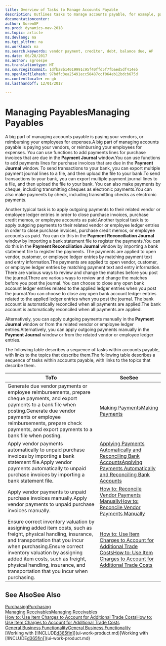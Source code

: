 ```yaml
---
title: Overview of Tasks to Manage Accounts Payable
description: Outlines tasks to manage accounts payable, for example, paying creditors or applying outgoing payments to ledger entries to close invoices or credit memos.
documentationcenter: 
author: SorenGP
ms.prod: dynamics-nav-2018
ms.topic: article
ms.devlang: na
ms.tgt_pltfrm: na
ms.workload: na
ms.search.keywords: vendor payment, creditor, debt, balance due, AP
ms.date: 06/28/2017
ms.author: sgroespe
ms.translationtype: HT
ms.sourcegitcommit: 1dfba8b14019991c95f40ffd5f7fbaed5df414eb
ms.openlocfilehash: 97bdfc3ea25491ecc58487ccf064eb12bdcb675d
ms.contentlocale: en-gb
ms.lasthandoff: 12/01/2017

---
```

# <a name="managing-payables"></a><span data-ttu-id="6ec59-103">Managing Payables</span><span class="sxs-lookup"><span data-stu-id="6ec59-103">Managing Payables</span></span>
<span data-ttu-id="6ec59-104">A big part of managing accounts payable is paying your vendors, or reimbursing your employees for expenses.</span><span class="sxs-lookup"><span data-stu-id="6ec59-104">A big part of managing accounts payable is paying your vendors, or reimbursing your employees for expenses.</span></span> <span data-ttu-id="6ec59-105">You can use functions to add payments lines for purchase invoices that are due in the **Payment Journal** window.</span><span class="sxs-lookup"><span data-stu-id="6ec59-105">You can use functions to add payments lines for purchase invoices that are due in the **Payment Journal** window.</span></span> <span data-ttu-id="6ec59-106">To send transactions to your bank, you can export multiple payment journal lines to a file, and then upload the file to your bank.</span><span class="sxs-lookup"><span data-stu-id="6ec59-106">To send transactions to your bank, you can export multiple payment journal lines to a file, and then upload the file to your bank.</span></span> <span data-ttu-id="6ec59-107">You can also make payments by cheque, including transmitting cheques as electronic payments.</span><span class="sxs-lookup"><span data-stu-id="6ec59-107">You can also make payments by check, including transmitting checks as electronic payments.</span></span>

<span data-ttu-id="6ec59-108">Another typical task is to apply outgoing payments to their related vendor or employee ledger entries in order to close purchase invoices, purchase credit memos, or employee accounts as paid.</span><span class="sxs-lookup"><span data-stu-id="6ec59-108">Another typical task is to apply outgoing payments to their related vendor or employee ledger entries in order to close purchase invoices, purchase credit memos, or employee accounts as paid.</span></span> <span data-ttu-id="6ec59-109">You can do this in the **Payment Reconciliation Journal** window by importing a bank statement file to register the payments.</span><span class="sxs-lookup"><span data-stu-id="6ec59-109">You can do this in the **Payment Reconciliation Journal** window by importing a bank statement file to register the payments.</span></span> <span data-ttu-id="6ec59-110">The payments are applied to open vendor, customer, or employee ledger entries by matching payment text and entry information.</span><span class="sxs-lookup"><span data-stu-id="6ec59-110">The payments are applied to open vendor, customer, or employee ledger entries by matching payment text and entry information.</span></span> <span data-ttu-id="6ec59-111">There are various ways to review and change the matches before you post the journal.</span><span class="sxs-lookup"><span data-stu-id="6ec59-111">There are various ways to review and change the matches before you post the journal.</span></span> <span data-ttu-id="6ec59-112">You can choose to close any open bank account ledger entries related to the applied ledger entries when you post the journal.</span><span class="sxs-lookup"><span data-stu-id="6ec59-112">You can choose to close any open bank account ledger entries related to the applied ledger entries when you post the journal.</span></span> <span data-ttu-id="6ec59-113">The bank account is automatically reconciled when all payments are applied.</span><span class="sxs-lookup"><span data-stu-id="6ec59-113">The bank account is automatically reconciled when all payments are applied.</span></span>

<span data-ttu-id="6ec59-114">Alternatively, you can apply outgoing payments manually in the **Payment Journal** window or from the related vendor or employee ledger entries.</span><span class="sxs-lookup"><span data-stu-id="6ec59-114">Alternatively, you can apply outgoing payments manually in the **Payment Journal** window or from the related vendor or employee ledger entries.</span></span>

<span data-ttu-id="6ec59-115">The following table describes a sequence of tasks within accounts payable, with links to the topics that describe them.</span><span class="sxs-lookup"><span data-stu-id="6ec59-115">The following table describes a sequence of tasks within accounts payable, with links to the topics that describe them.</span></span>

| <span data-ttu-id="6ec59-116">To</span><span class="sxs-lookup"><span data-stu-id="6ec59-116">To</span></span> | <span data-ttu-id="6ec59-117">See</span><span class="sxs-lookup"><span data-stu-id="6ec59-117">See</span></span> |
| --- | --- |
| <span data-ttu-id="6ec59-118">Generate due vendor payments or employee reimbursements, prepare cheque payments, and export payments to a bank file when posting.</span><span class="sxs-lookup"><span data-stu-id="6ec59-118">Generate due vendor payments or employee reimbursements, prepare check payments, and export payments to a bank file when posting.</span></span> |[<span data-ttu-id="6ec59-119">Making Payments</span><span class="sxs-lookup"><span data-stu-id="6ec59-119">Making Payments</span></span>](payables-make-payments.md) |
| <span data-ttu-id="6ec59-120">Apply vendor payments automatically to unpaid purchase invoices by importing a bank statement file.</span><span class="sxs-lookup"><span data-stu-id="6ec59-120">Apply vendor payments automatically to unpaid purchase invoices by importing a bank statement file.</span></span> |[<span data-ttu-id="6ec59-121">Applying Payments Automatically and Reconciling Bank Accounts</span><span class="sxs-lookup"><span data-stu-id="6ec59-121">Applying Payments Automatically and Reconciling Bank Accounts</span></span>](receivables-apply-payments-auto-reconcile-bank-accounts.md) |
| <span data-ttu-id="6ec59-122">Apply vendor payments to unpaid purchase invoices manually.</span><span class="sxs-lookup"><span data-stu-id="6ec59-122">Apply vendor payments to unpaid purchase invoices manually.</span></span> |[<span data-ttu-id="6ec59-123">How to: Reconcile Vendor Payments Manually</span><span class="sxs-lookup"><span data-stu-id="6ec59-123">How to: Reconcile Vendor Payments Manually</span></span>](payables-how-apply-purchase-transactions-manually.md) |
|<span data-ttu-id="6ec59-124">Ensure correct inventory valuation by assigning added item costs, such as freight, physical handling, insurance, and transportation that you incur when purchasing.</span><span class="sxs-lookup"><span data-stu-id="6ec59-124">Ensure correct inventory valuation by assigning added item costs, such as freight, physical handling, insurance, and transportation that you incur when purchasing.</span></span>|[<span data-ttu-id="6ec59-125">How to: Use Item Charges to Account for Additional Trade Costs</span><span class="sxs-lookup"><span data-stu-id="6ec59-125">How to: Use Item Charges to Account for Additional Trade Costs</span></span>](payables-how-assign-item-charges.md)|

## <a name="see-also"></a><span data-ttu-id="6ec59-126">See Also</span><span class="sxs-lookup"><span data-stu-id="6ec59-126">See Also</span></span>
[<span data-ttu-id="6ec59-127">Purchasing</span><span class="sxs-lookup"><span data-stu-id="6ec59-127">Purchasing</span></span>](purchasing-manage-purchasing.md)  
[<span data-ttu-id="6ec59-128">Managing Receivables</span><span class="sxs-lookup"><span data-stu-id="6ec59-128">Managing Receivables</span></span>](receivables-manage-receivables.md)  
[<span data-ttu-id="6ec59-129">How to: Use Item Charges to Account for Additional Trade Costs</span><span class="sxs-lookup"><span data-stu-id="6ec59-129">How to: Use Item Charges to Account for Additional Trade Costs</span></span>](payables-how-assign-item-charges.md)  
[<span data-ttu-id="6ec59-130">General Business Functionality</span><span class="sxs-lookup"><span data-stu-id="6ec59-130">General Business Functionality</span></span>](ui-across-business-areas.md)  
<span data-ttu-id="6ec59-131">[Working with [!INCLUDE[d365fin](includes/d365fin_md.md)]](ui-work-product.md)</span><span class="sxs-lookup"><span data-stu-id="6ec59-131">[Working with [!INCLUDE[d365fin](includes/d365fin_md.md)]](ui-work-product.md)</span></span>

